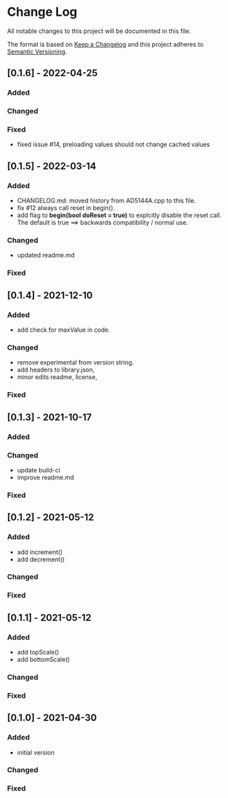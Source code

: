 # Change Log
All notable changes to this project will be documented in this file.

The format is based on [Keep a Changelog](http://keepachangelog.com/)
and this project adheres to [Semantic Versioning](http://semver.org/).


## [0.1.6] - 2022-04-25

### Added

### Changed

### Fixed
- fixed issue #14, preloading values should not change cached values


## [0.1.5] - 2022-03-14

### Added
- CHANGELOG.md: moved history from AD5144A.cpp to this file.
- fix #12 always call reset in begin().
- add flag to **begin(bool doReset = true)** to explcitly disable the reset
call. The default is true ==> backwards compatibility / normal use.

### Changed
- updated readme.md

### Fixed


## [0.1.4] - 2021-12-10

### Added
- add check for maxValue in code.

### Changed
- remove experimental from version string.
- add headers to library.json,
- minor edits readme, license,

### Fixed


## [0.1.3] - 2021-10-17

### Added

### Changed
- update build-ci
- improve readme.md

### Fixed


## [0.1.2] - 2021-05-12

### Added
- add increment() 
- add decrement()

### Changed

### Fixed


## [0.1.1] - 2021-05-12

### Added
- add topScale() 
- add bottomScale()

### Changed

### Fixed


## [0.1.0] - 2021-04-30

### Added
- initial version

### Changed

### Fixed


